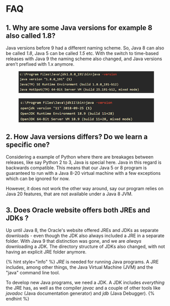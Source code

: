 # FAQ

## 1. Why are some Java versions for example 8 also called 1.8? <a href="#why_are_some_java_versions_like_8_also_called_1_8" id="why_are_some_java_versions_like_8_also_called_1_8"></a>

Java versions before 9 had a different naming scheme. So, Java 8 can also be called _1.8_, Java 5 can be called _1.5_ etc. With the switch to time-based releases with Java 9 the naming scheme also changed, and Java versions aren’t prefixed with 1.x anymore.

<figure><img src="../../.gitbook/assets/image (54).png" alt="" width="563"><figcaption></figcaption></figure>

<figure><img src="../../.gitbook/assets/image (55).png" alt="" width="563"><figcaption></figcaption></figure>

## 2. How Java versions differs? Do we learn a specific one? <a href="#what_is_the_difference_between_the_java_versions_should_i_learn_a_specific_one" id="what_is_the_difference_between_the_java_versions_should_i_learn_a_specific_one"></a>

Considering a example of Python where there are breakages between releases, like say Python 2 to 3, Java is special here. Java in this regard is backwards compatible. This means that our Java 5 or 8 program is guaranteed to run with a Java 8-20 virtual machine with a few exceptions which can be ignored for now.

However, it does not work the other way around, say our program relies on Java 20 features, that are not available under a Java 8 JVM.

## 3. Does Oracle website offers both JREs and JDKs ?

Up until Java 8, the Oracle's website offered JREs and JDKs as separate downloads - even though the JDK also always included a JRE in a separate folder. With Java 9 that distinction was gone, and we are _always_ downloading a JDK. The directory structure of JDKs also changed, with not having an explicit JRE folder anymore.

{% hint style="info" %}
_JRE_ is needed for running Java programs. A JRE includes, among other things, the Java Virtual Machine (JVM) and the "java" command line tool.

To develop new Java programs, we need a JDK. A JDK includes _everything_ the JRE has, as well as the compiler _javac_ and a couple of other tools like _javadoc_ (Java documentation generator) and _jdb_ (Java Debugger).
{% endhint %}
